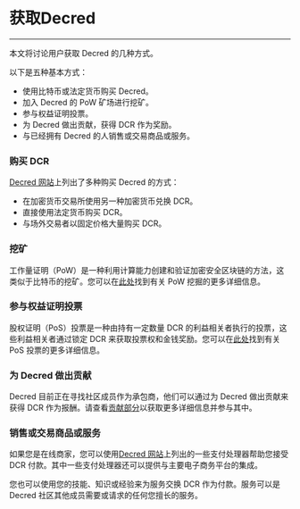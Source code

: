 # **获取Decred**
-----


本文将讨论用户获取 Decred 的几种方式。

以下是五种基本方式：

- 使用比特币或法定货币购买 Decred。
- 加入 Decred 的 PoW 矿场进行挖矿。
- 参与权益证明投票。
- 为 Decred 做出贡献，获得 DCR 作为奖励。
- 与已经拥有 Decred 的人销售或交易商品或服务。

### 购买 DCR

[Decred 网站](https://decred.org/exchanges/)上列出了多种购买 Decred 的方式：

- 在加密货币交易所使用另一种加密货币兑换 DCR。
- 直接使用法定货币购买 DCR。
- 与场外交易者以固定价格大量购买 DCR。

### 挖矿

工作量证明（PoW）是一种利用计算能力创建和验证加密安全区块链的方法，这类似于比特币的挖矿。您可以在[此处](https://docs.decred.org/mining/overview/)找到有关 PoW 挖掘的更多详细信息。

### 参与权益证明投票

股权证明（PoS）投票是一种由持有一定数量 DCR 的利益相关者执行的投票，这些利益相关者通过锁定 DCR 来获取投票权和金钱奖励。您可以在[此处](https://docs.decred.org/proof-of-stake/overview/)找到有关 PoS 投票的更多详细信息。

### 为 Decred 做出贡献

Decred 目前正在寻找社区成员作为承包商，他们可以通过为 Decred 做出贡献来获得 DCR 作为报酬。请查看[贡献部分](https://docs.decred.org/contributing/overview/)以获取更多详细信息并参与其中。

### 销售或交易商品或服务

如果您是在线商家，您可以使用[Decred 网站](https://decred.org/exchanges/)上列出的一些支付处理器帮助您接受 DCR 付款。其中一些支付处理器还可以提供与主要电子商务平台的集成。

您也可以使用您的技能、知识或经验来为服务交换 DCR 作为付款。服务可以是 Decred 社区其他成员需要或请求的任何您擅长的服务。
